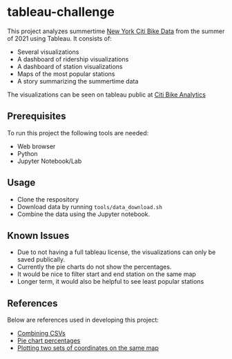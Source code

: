 # tableau-challenge

This project analyzes summertime [New York Citi Bike Data](https://ride.citibikenyc.com/system-data) from the summer of 2021 using Tableau. It consists of:

* Several visualizations
* A dashboard of ridership visualizations
* A dashboard of station visualizations
* Maps of the most popular stations
* A story summarizing the summertime data

The visualizations can be seen on tableau public at [Citi Bike Analytics](https://public.tableau.com/app/profile/jagjeet.khalsa/viz/CitiBikeAnalytics_16362619878180/StationDashboard)

## Prerequisites

To run this project the following tools are needed:

* Web browser
* Python
* Jupyter Notebook/Lab

## Usage

* Clone the respository
* Download data by running `tools/data_download.sh`
* Combine the data using the Jupyter notebook.
## Known Issues

* Due to not having a full tableau license, the visualizations can only be saved publically.
* Currently the pie charts do not show the percentages.
* It would be nice to filter start and end station on the same map
* Longer term, it would also be helpful to see least popular stations

## References

Below are references used in developing this project:

* [Combining CSVs](https://www.freecodecamp.org/news/how-to-combine-multiple-csv-files-with-8-lines-of-code-265183e0854/)
* [Pie chart percentages](https://community.tableau.com/s/question/0D54T00000LQSQFSA5/how-to-represent-values-in-pie-chart-as-percentage-of-total)
* [Plotting two sets of coordinates on the same map](https://community.tableau.com/s/question/0D54T00000C6lV9/plotting-two-sets-of-gps-coordinates-on-a-map)
